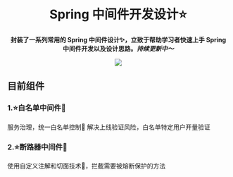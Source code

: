 <h1 align="center">Spring 中间件开发设计⭐</h1>
<p align="center"><strong>封装了一系列常用的 Spring 中间件设计✨，立致于帮助学习者快速上手 Spring 中间件开发以及设计思路。<em>持续更新中～</em></strong></p>
<div align="center">
    <a href="https://github.com/lhccong/spring-middleware-design"><img src="https://img.shields.io/badge/github-项目地址-yellow.svg?style=plasticr"></a>
</div>

## 目前组件
### 1.⭐白名单中间件📑
服务治理，统一白名单控制📑 解决上线验证风险，白名单特定用户开量验证
### 2.⭐断路器中间件🚀
使用自定义注解和切面技术🚀，拦截需要被熔断保护的方法